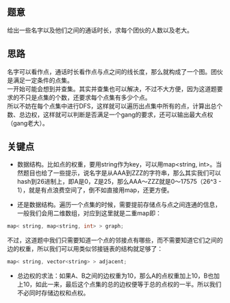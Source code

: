 ## 题意

给出一些名字以及他们之间的通话时长，求每个团伙的人数以及老大。

## 思路

名字可以看作点，通话时长看作点与点之间的线长度，那么就构成了一个图。团伙是满足一定条件的点集。  
一开始可能会想到并查集。其实并查集也可以解决，不过不大方便，因为这道题要求的不只是点集的个数，还要求每个点集有多少个点。  
所以不妨在每个点集中进行DFS，这样就可以遍历出点集中所有的点，计算出总个数、总边权，这样就可以判断是否满足一个gang的要求，还可以输出最大点权（gang老大）。

## 关键点

* 数据结构。比如点的权重，要用string作为key，可以用map<string, int>。当然题目也给了一些提示，说名字是从AAA到ZZZ的字符串，那么其实我们可以hash到26进制上，即A是0，Z是25，那么AAA～ZZZ就是0～17575（26^3 - 1），就是有点浪费空间了，倒不如直接用map，还更方便。

* 还是数据结构。遍历一个点集的时候，需要提前存储点与点之间连通的信息，一般我们会用二维数组，对应到这里就是二重map即：
```c++
map< string, map<string, int> > graph;
```
不过，这道题中我们只需要知道一个点的邻接点有哪些，而不需要知道它们之间的边的权重，所以我们可以用类似邻接链表的结构就足够了：
```c++
map< string, vector<string> > adjacent;
```

* 总边权的求法：如果A、B之间的边权重为10，那么A的点权重加上10，B也加上10，如此一来，最后这个点集的总的边权便等于总的点权的一半。所以我们不必同时存储边权和点权。

